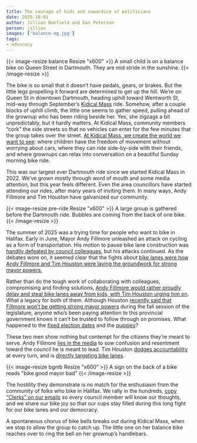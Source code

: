 ```yaml
---
title: The courage of kids and cowardice of politicians
date: 2025-10-01
author: Jillian Banfield and Dan Peterson
person: jillian
images: ['balance-og.jpg']
tags:
- advocacy
---
```


{{< image-resize balance Resize "x600" >}}
A small child is on a balance bike on Queen Street in Dartmouth. They are mid stride in the sunshine.
{{< /image-resize >}}

The bike is so small that it doesn’t have pedals, gears, or brakes. But the little legs propelling it forward are determined to get up the hill. We’re on Queen St in downtown Dartmouth, heading uphill toward Wentworth St, mid-way through September’s [Kidical Mass](http://kidicalmass.ca) ride. Somehow, after a couple blocks of uphill climb, the little one seems to gather speed, pulling ahead of the grownup who has been riding beside her. Yes, she zigzags a bit unpredictably, but it hardly matters. At Kidical Mass, community members “cork” the side streets so that no vehicles can enter for the few minutes that the group takes over the street. [At Kidical Mass, we create the world we want to see](https://www.halifaxexaminer.ca/transportation/joyful-protest-record-turnout-for-halifax-kidical-mass-ride/): where children have the freedom of movement without worrying about cars, where they can ride side-by-side with their friends, and where grownups can relax into conversation on a beautiful Sunday morning bike ride.

This was our largest ever Dartmouth ride since we started Kidical Mass in 2022\. We’ve grown mostly through word of mouth and some media attention, but this year feels different. Even the area councillors have started attending our rides, after many years of inviting them. In many ways, Andy Fillmore and Tim Houston have galvanized our community.

{{< image-resize pre-ride Resize "x600" >}}
A large group is gathered before the Dartmouth ride. Bubbles are coming from the back of one bike.
{{< /image-resize >}}

The summer of 2025 was a trying time for people who want to bike in Halifax. Early in June, Mayor Andy Fillmore unleashed an attack on cycling as a form of transportation. His motion to pause bike lane construction was [handily defeated by council colleagues](https://www.halifaxexaminer.ca/government/city-hall/this-isnt-good-governance-this-is-foolish-andy-fillmores-bike-lane-motion-fails/), but his attacks continued. As the debates wore on, it seemed clear that the fights about [bike lanes were how Andy Fillmore and Tim Houston were laying the groundwork for strong mayor powers.](https://www.halifaxexaminer.ca/commentary/using-bike-lanes-as-red-herring-for-power-grab-government-endangers-lives-of-people-cycling/)

Rather than do the tough work of collaborating with colleagues, compromising and finding solutions, [Andy Fillmore would rather proudly delay and steal bike lanes away from kids, with Tim Houston urging him on](https://www.halifaxexaminer.ca/morning-file/dismantling-democracy-the-30-year-project-to-take-power-away-from-the-people/). What a legacy for both of them. Although Houston [recently said that Fillmore won’t be getting strong mayor powers](https://halifax.citynews.ca/2025/09/16/there-shall-be-no-strong-mayors-n-s-premier-confirms/) during the fall session of the legislature, anyone who’s been paying attention to this provincial government knows it can’t be trusted to follow through on promises. What happened to the [fixed election dates](https://www.halifaxexaminer.ca/government/province-house/houston-are-we-headed-to-the-polls/) and the [puppies](https://www.cbc.ca/news/canada/nova-scotia/premier-tim-houston-campaign-promises-1.7285504)?

These two men show nothing but contempt for the citizens they’re meant to serve. Andy Fillmore [lies in the media](https://www.halifaxexaminer.ca/government/city-hall/andy-fillmore-being-investigated-for-alleged-breaches-under-halifaxs-code-of-conduct/) to sow confusion and resentment toward the council he is meant to lead. Tim Houston [dodges accountability](https://www.halifaxexaminer.ca/dismantling-democracy/people-are-really-angry-about-the-houston-governments-power-grab/) at every turn, and is [directly targeting bike lanes](https://www.halifaxexaminer.ca/transportation/the-only-action-being-taken-in-response-to-the-newly-released-transportation-plan-is-to-kill-new-bike-lanes/).

{{< image-resize bgmb Resize "x600" >}}
A sign on the back of a bike reads "bike good mayor bad"
{{< /image-resize >}}

The hostility they demonstrate is no match for the enthusiasm from the community of folks who bike in Halifax. We rally in the hundreds, [copy “Clerks” on our emails](https://www.halifaxexaminer.ca/dismantling-democracy/majority-of-letters-sent-to-andy-fillmore-halifax-councillors-in-support-of-bike-lanes/) so every council member will know our thoughts, and we share our bike joy so that our cups stay filled during this long fight for our bike lanes and our democracy.

A spontaneous chorus of bike bells breaks out during Kidical Mass, when we stop to allow the group to catch up. The little one on her balance bike reaches over to ring the bell on her grownup’s handlebars.
